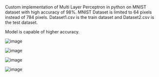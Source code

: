 Custom implementation of Multi Layer Perceptron in python on MNIST dataset with high accuracy of 98%. 
MNIST Dataset is limited to 64 pixels instead of 784 pixels.
Dataset1.csv is the train dataset and Dataset2.csv is the test dataset.

Model is capable of higher accuracy.

![image](https://github.com/user-attachments/assets/2b10cf11-3003-42d0-9baa-2bb2e86e131f)

![image](https://github.com/user-attachments/assets/96a8b850-6b28-431f-b277-75e740591014)

![image](https://github.com/user-attachments/assets/87d75157-db25-41db-8434-0991424eef93)

![image](https://github.com/user-attachments/assets/b1dd03b8-ff67-4dd3-9b1a-b7b891bd2c2b)
